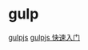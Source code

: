 <!--
 * @Author: tangdaoyong
 * @Date: 2020-11-30 15:08:24
 * @LastEditors: tangdaoyong
 * @LastEditTime: 2020-11-30 15:09:52
 * @Description: file content
-->
# gulp

[gulpjs](https://www.gulpjs.com.cn/)
[gulpjs 快速入门](https://www.gulpjs.com.cn/docs/getting-started/quick-start/)